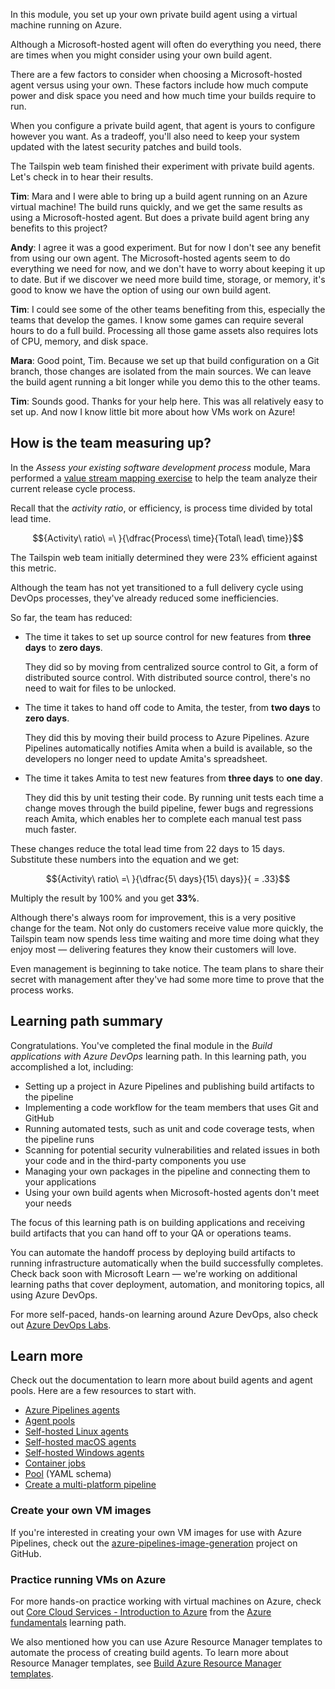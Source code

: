 In this module, you set up your own private build agent using a virtual machine running on Azure.

Although a Microsoft-hosted agent will often do everything you need, there are times when you might consider using your own build agent.

There are a few factors to consider when choosing a Microsoft-hosted agent versus using your own. These factors include how much compute power and disk space you need and how much time your builds require to run.

When you configure a private build agent, that agent is yours to configure however you want. As a tradeoff, you'll also need to keep your system updated with the latest security patches and build tools.

The Tailspin web team finished their experiment with private build agents. Let's check in to hear their results.

**Tim**: Mara and I were able to bring up a build agent running on an Azure virtual machine! The build runs quickly, and we get the same results as using a Microsoft-hosted agent. But does a private build agent bring any benefits to this project?

**Andy**: I agree it was a good experiment. But for now I don't see any benefit from using our own agent. The Microsoft-hosted agents seem to do everything we need for now, and we don't have to worry about keeping it up to date. But if we discover we need more build time, storage, or memory, it's good to know we have the option of using our own build agent.

**Tim**: I could see some of the other teams benefiting from this, especially the teams that develop the games. I know some games can require several hours to do a full build. Processing all those game assets also requires lots of CPU, memory, and disk space.

**Mara**: Good point, Tim. Because we set up that build configuration on a Git branch, those changes are isolated from the main sources. We can leave the build agent running a bit longer while you demo this to the other teams.

**Tim**: Sounds good. Thanks for your help here. This was all relatively easy to set up. And now I know little bit more about how VMs work on Azure!

## How is the team measuring up?

In the _Assess your existing software development process_ module, Mara performed a [value stream mapping exercise](/learn/modules/assess-your-development-process/4-assess-process-efficiency?azure-portal=true) to help the team analyze their current release cycle process.

Recall that the *activity ratio*, or efficiency, is process time divided by total lead time.

$${Activity\ ratio\ =\ }{\dfrac{Process\ time}{Total\ lead\ time}}$$

The Tailspin web team initially determined they were 23% efficient against this metric.

Although the team has not yet transitioned to a full delivery cycle using DevOps processes, they've already reduced some inefficiencies.

So far, the team has reduced:

* The time it takes to set up source control for new features from **three days** to **zero days**.

    They did so by moving from centralized source control to Git, a form of distributed source control. With distributed source control, there's no need to wait for files to be unlocked.
* The time it takes to hand off code to Amita, the tester, from **two days** to **zero days**.

    They did this by moving their build process to Azure Pipelines. Azure Pipelines automatically notifies Amita when a build is available, so the developers no longer need to update Amita's spreadsheet.
* The time it takes Amita to test new features from **three days** to **one day**.

    They did this by unit testing their code. By running unit tests each time a change moves through the build pipeline, fewer bugs and regressions reach Amita, which enables her to complete each manual test pass much faster.

These changes reduce the total lead time from 22 days to 15 days. Substitute these numbers into the equation and we get:

$${Activity\ ratio\ =\ }{\dfrac{5\ days}{15\ days}}{ = .33}$$

Multiply the result by 100% and you get **33%**.

Although there's always room for improvement, this is a very positive change for the team. Not only do customers receive value more quickly, the Tailspin team now spends less time waiting and more time doing what they enjoy most &mdash; delivering features they know their customers will love.

Even management is beginning to take notice. The team plans to share their secret with management after they've had some more time to prove that the process works.

## Learning path summary

Congratulations. You've completed the final module in the _Build applications with Azure DevOps_ learning path. In this learning path, you accomplished a lot, including:

* Setting up a project in Azure Pipelines and publishing build artifacts to the pipeline
* Implementing a code workflow for the team members that uses Git and GitHub
* Running automated tests, such as unit and code coverage tests, when the pipeline runs
* Scanning for potential security vulnerabilities and related issues in both your code and in the third-party components you use
* Managing your own packages in the pipeline and connecting them to your applications
* Using your own build agents when Microsoft-hosted agents don't meet your needs

The focus of this learning path is on building applications and receiving build artifacts that you can hand off to your QA or operations teams.

You can automate the handoff process by deploying build artifacts to running infrastructure automatically when the build successfully completes. Check back soon with Microsoft Learn &mdash; we're working on additional learning paths that cover deployment, automation, and monitoring topics, all using Azure DevOps.

For more self-paced, hands-on learning around Azure DevOps, also check out [Azure DevOps Labs](https://www.azuredevopslabs.com?azure-portal=true).

## Learn more

Check out the documentation to learn more about build agents and agent pools. Here are a few resources to start with.

* [Azure Pipelines agents](https://docs.microsoft.com/azure/devops/pipelines/agents/agents?view=azure-devops&azure-portal=true)
* [Agent pools](https://docs.microsoft.com/azure/devops/pipelines/agents/pools-queues?view=azure-devops&azure-portal=true)
* [Self-hosted Linux agents](https://docs.microsoft.com/azure/devops/pipelines/agents/v2-linux?view=azure-devops&azure-portal=true)
* [Self-hosted macOS agents](https://docs.microsoft.com/azure/devops/pipelines/agents/v2-osx?view=azure-devops&azure-portal=true)
* [Self-hosted Windows agents](https://docs.microsoft.com/azure/devops/pipelines/agents/v2-windows?view=azure-devops&azure-portal=true)
* [Container jobs](https://docs.microsoft.com/azure/devops/pipelines/process/container-phases?view=azure-devops&tabs=yaml&azure-portal=true)
* [Pool](https://docs.microsoft.com/azure/devops/pipelines/yaml-schema?view=azure-devops&tabs=schema#pool&azure-portal=true) (YAML schema)
* [Create a multi-platform pipeline](https://docs.microsoft.com/azure/devops/pipelines/get-started-multiplatform?view=azure-devops&azure-portal=true)

### Create your own VM images

If you're interested in creating your own VM images for use with Azure Pipelines, check out the [azure-pipelines-image-generation](https://github.com/Microsoft/azure-pipelines-image-generation?azure-portal=true) project on GitHub.

### Practice running VMs on Azure

For more hands-on practice working with virtual machines on Azure, check out [Core Cloud Services - Introduction to Azure](/learn/modules/welcome-to-azure?azure-portal=true) from the [Azure fundamentals](/learn/paths/azure-fundamentals?azure-portal=true) learning path.

We also mentioned how you can use Azure Resource Manager templates to automate the process of creating build agents. To learn more about Resource Manager templates, see [Build Azure Resource Manager templates](/learn/modules/build-azure-vm-templates?azure-portal=true).